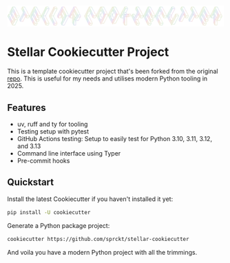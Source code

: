 ![Stellar CookieCutter](docs/ascii-stellar-cookiecutter.png)

# Stellar Cookiecutter Project
This is a template cookiecutter project that's been forked from the original
[repo](https://github.com/audreyfeldroy/cookiecutter-pypackage.git). This is useful for my needs and utilises modern
Python tooling in 2025. 

## Features

*   uv, ruff and ty for tooling
*   Testing setup with pytest
*   GitHub Actions testing: Setup to easily test for Python 3.10, 3.11, 3.12, and 3.13
*   Command line interface using Typer
*   Pre-commit hooks

## Quickstart

Install the latest Cookiecutter if you haven't installed it yet:

```bash
pip install -U cookiecutter
```

Generate a Python package project:

```bash
cookiecutter https://github.com/sprckt/stellar-cookiecutter
```

And voila you have a modern Python project with all the trimmings.